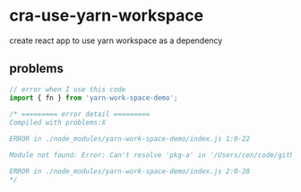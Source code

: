 # cra-use-yarn-workspace
create react app to use yarn workspace as a dependency

## problems

```js
// error when I use this code
import { fn } from 'yarn-work-space-demo'; 
 
/* ========= error detail =========
Compiled with problems:X

ERROR in ./node_modules/yarn-work-space-demo/index.js 1:0-22

Module not found: Error: Can't resolve 'pkg-a' in '/Users/cen/code/github/cra/cra-use-yarn-workspace/node_modules/yarn-work-space-demo'

ERROR in ./node_modules/yarn-work-space-demo/index.js 2:0-28
*/
```


